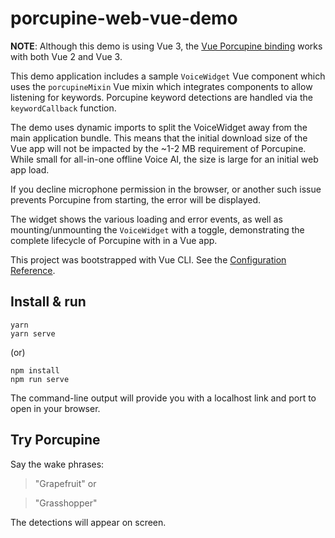 # porcupine-web-vue-demo

**NOTE**: Although this demo is using Vue 3, the [Vue Porcupine binding](https://github.com/Picovoice/porcupine/tree/master/binding/vue) works with both Vue 2 and Vue 3.

This demo application includes a sample `VoiceWidget` Vue component which uses the `porcupineMixin` Vue mixin which integrates components to allow listening for keywords. Porcupine keyword detections are handled via the `keywordCallback` function.

The demo uses dynamic imports to split the VoiceWidget away from the main application bundle. This means that the initial download size of the Vue app will not be impacted by the ~1-2 MB requirement of Porcupine. While small for all-in-one offline Voice AI, the size is large for an initial web app load.

If you decline microphone permission in the browser, or another such issue prevents Porcupine from starting, the error will be displayed.

The widget shows the various loading and error events, as well as mounting/unmounting the `VoiceWidget` with a toggle, demonstrating the complete lifecycle of Porcupine with in a Vue app.

This project was bootstrapped with Vue CLI. See the [Configuration Reference](https://cli.vuejs.org/config/).

## Install & run

```console
yarn
yarn serve
```

(or)

```console
npm install
npm run serve
```

The command-line output will provide you with a localhost link and port to open in your browser.

## Try Porcupine

Say the wake phrases:

> "Grapefruit" 
or

> "Grasshopper"

The detections will appear on screen.
